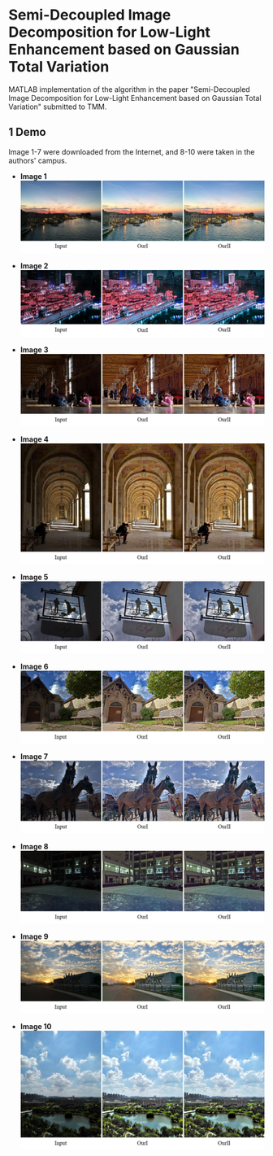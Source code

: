# Semi-Decoupled Image Decomposition for Low-Light Enhancement based on Gaussian Total Variation
MATLAB implementation of the algorithm in the  paper "Semi-Decoupled Image Decomposition for Low-Light Enhancement based on Gaussian Total Variation" submitted to TMM.

## 1 Demo
Image 1-7 were downloaded from the Internet, and 8-10 were taken in the authors' campus.

- **Image 1**
![image1](/Demo/fig1.png)

- **Image 2**
![image1](/Demo/fig2.png)

- **Image 3**
![image1](/Demo/fig3.png)

- **Image 4**
![image1](/Demo/fig4.png)

- **Image 5**
![image1](/Demo/fig5.png)

- **Image 6**
![image1](/Demo/fig6.png)

- **Image 7**
![image1](/Demo/fig7.png)

- **Image 8**
![image1](/Demo/fig8.png)

- **Image 9**
![image1](/Demo/fig9.png)

- **Image 10**
![image1](/Demo/fig10.png)

